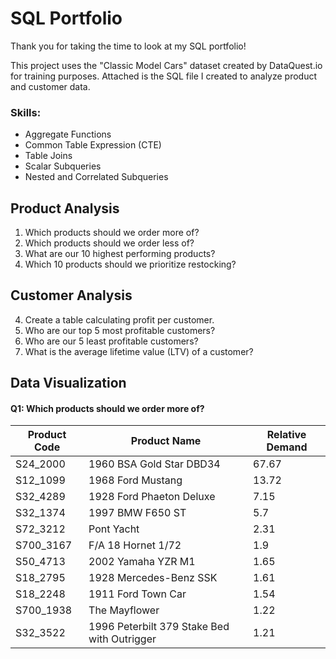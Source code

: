 <h1>SQL Portfolio</h1>
<p>Thank you for taking the time to look at my SQL portfolio!</p>
<p>This project uses the "Classic Model Cars" dataset created by DataQuest.io for training purposes.
Attached is the SQL file I created to analyze product and customer data.</p>
<div></div>
<h3>Skills:</h3>
<ul>
  <li>Aggregate Functions</li>
  <li>Common Table Expression (CTE)</li>
  <li>Table Joins</li>
  <li>Scalar Subqueries</li>
  <li>Nested and Correlated Subqueries</li>
</ul>
<div></div>
<h2>Product Analysis</h2>
<ol>
  <li>Which products should we order more of? </li>
  <li>Which products should we order less of? </li>
  <li>What are our 10 highest performing products?</li>
  <li>Which 10 products should we prioritize restocking?</li>
</ol>
<div></div>
<h2>Customer Analysis</h2>
<ol start=4>
  <li>Create a table calculating profit per customer.</li>
  <li>Who are our top 5 most profitable customers?</li>
  <li>Who are our 5 least profitable customers?</li>
  <li>What is the average lifetime value (LTV) of a customer?</li>
</ol>
<div></div>
<h2>Data Visualization</h2>
<h4>Q1: Which products should we order more of?</h4>

| **Product Code** | **Product Name** | **Relative Demand** |
|---|---|---|
| S24_2000 | 1960 BSA Gold Star DBD34 | 67.67 |
| S12_1099 | 1968 Ford Mustang | 13.72 |
| S32_4289 | 1928 Ford Phaeton Deluxe | 7.15 |
| S32_1374 | 1997 BMW F650 ST | 5.7 |
| S72_3212 | Pont Yacht | 2.31 |
| S700_3167 | F/A 18 Hornet 1/72 | 1.9 |
| S50_4713 | 2002 Yamaha YZR M1 | 1.65 |
| S18_2795 | 1928 Mercedes-Benz SSK | 1.61 |
| S18_2248 | 1911 Ford Town Car | 1.54 |
| S700_1938 | The Mayflower | 1.22 |
| S32_3522 | 1996 Peterbilt 379 Stake Bed with Outrigger | 1.21 |

<div></div>
